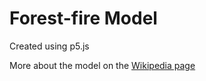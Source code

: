 # Forest-fire Model
Created using p5.js

More about the model on the [Wikipedia page](https://en.wikipedia.org/wiki/Forest-fire_model)
